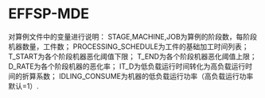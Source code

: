 # EFFSP-MDE
对算例文件中的变量进行说明：
STAGE,MACHINE,JOB为算例的阶段数，每阶段机器数量，工件数；
PROCESSING_SCHEDULE为工件的基础加工时间列表；
T_START为各个阶段机器恶化阈值下限；
T_END为各个阶段机器恶化阈值上限；
D_RATE为各个阶段机器的恶化率；
IT_D为低负载运行时间转化为高负载运行时间的折算系数；
IDLING_CONSUME为机器的低负载运行功率（高负载运行功率默认=1）.

